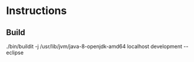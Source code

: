 # Instructions


## Build

./bin/buildit -j /usr/lib/jvm/java-8-openjdk-amd64 localhost development --eclipse
